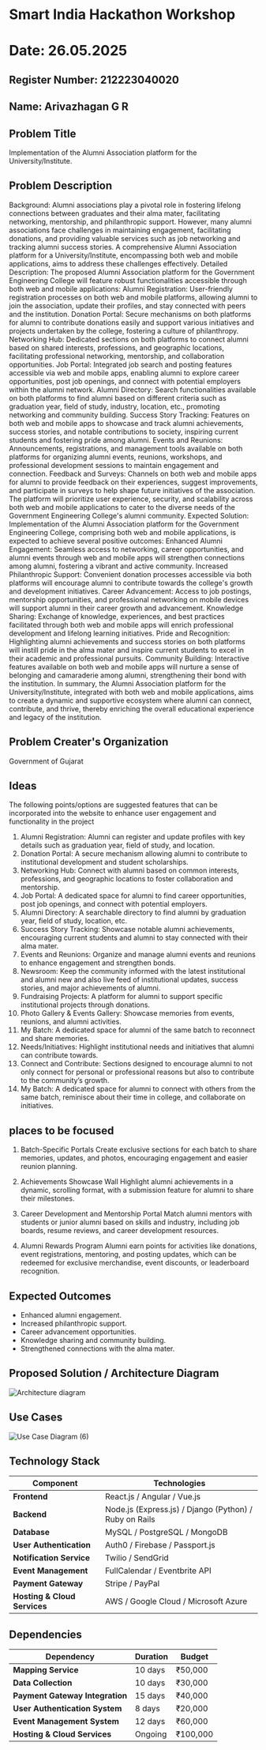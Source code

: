 # Smart India Hackathon Workshop
# Date: 26.05.2025
## Register Number: 212223040020
## Name: Arivazhagan G R
## Problem Title
Implementation of the Alumni Association platform for the University/Institute.
## Problem Description
Background: Alumni associations play a pivotal role in fostering lifelong connections between graduates and their alma mater, facilitating networking, mentorship, and philanthropic support. However, many alumni associations face challenges in maintaining engagement, facilitating donations, and providing valuable services such as job networking and tracking alumni success stories. A comprehensive Alumni Association platform for a University/Institute, encompassing both web and mobile applications, aims to address these challenges effectively. Detailed Description: The proposed Alumni Association platform for the Government Engineering College will feature robust functionalities accessible through both web and mobile applications: Alumni Registration: User-friendly registration processes on both web and mobile platforms, allowing alumni to join the association, update their profiles, and stay connected with peers and the institution. Donation Portal: Secure mechanisms on both platforms for alumni to contribute donations easily and support various initiatives and projects undertaken by the college, fostering a culture of philanthropy. Networking Hub: Dedicated sections on both platforms to connect alumni based on shared interests, professions, and geographic locations, facilitating professional networking, mentorship, and collaboration opportunities. Job Portal: Integrated job search and posting features accessible via web and mobile apps, enabling alumni to explore career opportunities, post job openings, and connect with potential employers within the alumni network. Alumni Directory: Search functionalities available on both platforms to find alumni based on different criteria such as graduation year, field of study, industry, location, etc., promoting networking and community building. Success Story Tracking: Features on both web and mobile apps to showcase and track alumni achievements, success stories, and notable contributions to society, inspiring current students and fostering pride among alumni. Events and Reunions: Announcements, registrations, and management tools available on both platforms for organizing alumni events, reunions, workshops, and professional development sessions to maintain engagement and connection. Feedback and Surveys: Channels on both web and mobile apps for alumni to provide feedback on their experiences, suggest improvements, and participate in surveys to help shape future initiatives of the association. The platform will prioritize user experience, security, and scalability across both web and mobile applications to cater to the diverse needs of the Government Engineering College's alumni community. Expected Solution: Implementation of the Alumni Association platform for the Government Engineering College, comprising both web and mobile applications, is expected to achieve several positive outcomes: Enhanced Alumni Engagement: Seamless access to networking, career opportunities, and alumni events through web and mobile apps will strengthen connections among alumni, fostering a vibrant and active community. Increased Philanthropic Support: Convenient donation processes accessible via both platforms will encourage alumni to contribute towards the college's growth and development initiatives. Career Advancement: Access to job postings, mentorship opportunities, and professional networking on mobile devices will support alumni in their career growth and advancement. Knowledge Sharing: Exchange of knowledge, experiences, and best practices facilitated through both web and mobile apps will enrich professional development and lifelong learning initiatives. Pride and Recognition: Highlighting alumni achievements and success stories on both platforms will instill pride in the alma mater and inspire current students to excel in their academic and professional pursuits. Community Building: Interactive features available on both web and mobile apps will nurture a sense of belonging and camaraderie among alumni, strengthening their bond with the institution. In summary, the Alumni Association platform for the University/Institute, integrated with both web and mobile applications, aims to create a dynamic and supportive ecosystem where alumni can connect, contribute, and thrive, thereby enriching the overall educational experience and legacy of the institution.

## Problem Creater's Organization
Government of Gujarat

## Ideas
The following points/options are suggested features that can be incorporated into the website to enhance user engagement and functionality in the project

1. Alumni Registration: Alumni can register and update profiles with key details such as graduation year, field of study, and location.
2. Donation Portal: A secure mechanism allowing alumni to contribute to institutional development and student scholarships.
3. Networking Hub: Connect with alumni based on common interests, professions, and geographic locations to foster collaboration and mentorship.
4. Job Portal: A dedicated space for alumni to find career opportunities, post job openings, and connect with potential employers.
5. Alumni Directory: A searchable directory to find alumni by graduation year, field of study, location, etc.
5. Success Story Tracking: Showcase notable alumni achievements, encouraging current students and alumni to stay connected with their alma mater.
6. Events and Reunions: Organize and manage alumni events and reunions to enhance engagement and strengthen bonds.
7. Newsroom: Keep the community informed with the latest institutional and alumni new and also live feed of institutional updates, success stories, and major achievements of alumni.
8. Fundraising Projects: A platform for alumni to support specific institutional projects through donations.
9. Photo Gallery & Events Gallery: Showcase memories from events, reunions, and alumni activities.
10. My Batch: A dedicated space for alumni of the same batch to reconnect and share memories.
11. Needs/Initiatives: Highlight institutional needs and initiatives that alumni can contribute towards.
12. Connect and Contribute: Sections designed to encourage alumni to not only connect for personal or professional reasons but also to contribute to the community’s growth.
13. My Batch: A dedicated space for alumni to connect with others from the same batch, reminisce about their time in college, and collaborate on initiatives.

## places to be focused
1. Batch-Specific Portals
Create exclusive sections for each batch to share memories, updates, and photos, encouraging engagement and easier reunion planning.

2. Achievements Showcase Wall
Highlight alumni achievements in a dynamic, scrolling format, with a submission feature for alumni to share their milestones.

3. Career Development and Mentorship Portal
Match alumni mentors with students or junior alumni based on skills and industry, including job boards, resume reviews, and career development resources.

4. Alumni Rewards Program
Alumni earn points for activities like donations, event registrations, mentoring, and posting updates, which can be redeemed for exclusive merchandise, event discounts, or leaderboard recognition.
 
## Expected Outcomes
- Enhanced alumni engagement.
- Increased philanthropic support.
- Career advancement opportunities.
- Knowledge sharing and community building.
- Strengthened connections with the alma mater.

## Proposed Solution / Architecture Diagram

![Architecture diagram](https://github.com/user-attachments/assets/9a506ffe-3c8e-4eee-8f92-72cb0aaa83dd)

## Use Cases

![Use Case Diagram (6)](https://github.com/user-attachments/assets/319b6d08-3333-4b72-8e74-02826f4d0bcf)

## Technology Stack

| **Component**               | **Technologies**                                        |
|-----------------------------|---------------------------------------------------------|
| **Frontend**                | React.js / Angular / Vue.js                             |
| **Backend**                 | Node.js (Express.js) / Django (Python) / Ruby on Rails  |
| **Database**                | MySQL / PostgreSQL / MongoDB                            |
| **User Authentication**     | Auth0 / Firebase / Passport.js                          |
| **Notification Service**    | Twilio / SendGrid                                       |
| **Event Management**        | FullCalendar / Eventbrite API                           |
| **Payment Gateway**         | Stripe / PayPal                                         |
| **Hosting & Cloud Services**| AWS / Google Cloud / Microsoft Azure                    |


## Dependencies

| **Dependency**                 | **Duration**  | **Budget**      |
|--------------------------------|---------------|-----------------|
| **Mapping Service**            | 10 days       | ₹50,000         |
| **Data Collection**            | 10 days       | ₹30,000         |
| **Payment Gateway Integration**| 15 days       | ₹40,000         |
| **User Authentication System** | 8 days        | ₹20,000         |
| **Event Management System**    | 12 days       | ₹60,000         |
| **Hosting & Cloud Services**   | Ongoing       | ₹100,000        |   
